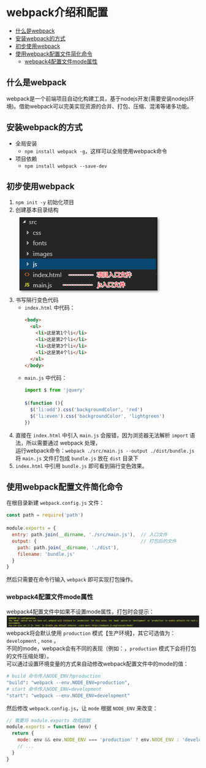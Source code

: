 # webpack介绍和配置

- [什么是webpack](#什么是webpack)
- [安装webpack的方式](#安装webpack的方式)
- [初步使用webpack](#初步使用webpack)
- [使用webpack配置文件简化命令](#使用webpack配置文件简化命令)
  - [webpack4配置文件mode属性](#webpack4配置文件mode属性)

## 什么是webpack
webpack是一个前端项目自动化构建工具，基于nodejs开发(需要安装nodejs环境)。借助webpack可以完美实现资源的合并、打包、压缩、混淆等诸多功能。

## 安装webpack的方式
- 全局安装
  - `npm install webpack -g`，这样可以全局使用webpack命令
- 项目依赖
  - `npm install webpack --save-dev`

## 初步使用webpack
1. `npm init -y` 初始化项目
2. 创建基本目录结构  
   ![webpack项目基本目录结构](media/webpack项目基本目录结构.png)
3. 书写隔行变色代码
    - `index.html` 中代码：
      ```html
      <body>
        <ul>
          <li>这是第1个li</li>
          <li>这是第2个li</li>
          <li>这是第3个li</li>
          <li>这是第4个li</li>
        </ul>
      </body>
      ```
    - `main.js` 中代码：
       ```js
       import $ from 'jquery'

       $(function (){
         $('li:odd').css('backgroundColor', 'red')
         $('li:even').css('backgroundColor', 'lightgreen')
       })
       ```
4. 直接在 `index.html` 中引入 `main.js` 会报错，因为浏览器无法解析 `import` 语法，所以需要通过 webpack 处理，  
   运行webpack命令：`webpack ./src/main.js --output ./dist/bundle.js` 将 `main.js` 文件打包成 `bundle.js` 放在 `dist` 目录下
5. `index.html` 中引用 `bundle.js` 即可看到隔行变色效果。

## 使用webpack配置文件简化命令
在根目录新建 `webpack.config.js` 文件：
```js
const path = require('path')

module.exports = {
  entry: path.join(__dirname, './src/main.js'),  // 入口文件
  output: {                                      // 打包后的文件
    path: path.join(__dirname, './dist'),
    filename: 'bundle.js'
  }
}
```
然后只需要在命令行输入 `webpack` 即可实现打包操作。

### webpack4配置文件mode属性
webpack4配置文件中如果不设置mode属性，打包时会提示：  
![webpack4mode](media/webpackmode.png)  
webpack将会默认使用 `production` 模式【生产环境】，其它可选值为： `development` , `none` 。  
不同的mode，webpack会有不同的表现（例如：，`production` 模式下会将打包的文件压缩处理）。  
可以通过设置环境变量的方式来自动修改webpack配置文件中的mode的值：
```sh
# build 命令传入NODE_ENV为production
"build": "webpack --env.NODE_ENV=production",
# start 命令传入NODE_ENV=development
"start": "webpack --env.NODE_ENV=development"
```
然后修改 `webpack.config.js`，让 `mode` 根据 `NODE_ENV` 来改变：  
```js
// 需要将 module.exports 改成函数
module.exports = function (env) {
  return {
    mode: env && env.NODE_ENV === 'production' ? env.NODE_ENV : 'development',  // mode设置成env的NODE_ENV的值
    // ...
  }
}
```